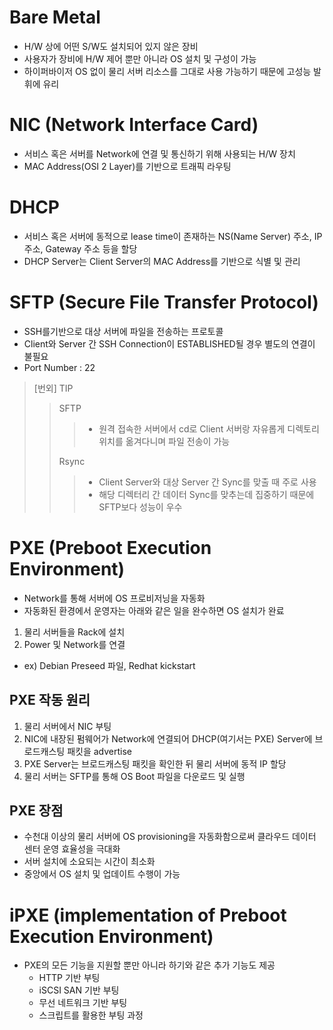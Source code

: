 # Bare Metal
- H/W 상에 어떤 S/W도 설치되어 있지 않은 장비
- 사용자가 장비에 H/W 제어 뿐만 아니라 OS 설치 및 구성이 가능
- 하이퍼바이저 OS 없이 물리 서버 리소스를 그대로 사용 가능하기 때문에 고성능 발휘에 유리

# NIC (Network Interface Card)
- 서비스 혹은 서버를 Network에 연결 및 통신하기 위해 사용되는 H/W 장치
- MAC Address(OSI 2 Layer)를 기반으로 트래픽 라우팅

# DHCP
- 서비스 혹은 서버에 동적으로 lease time이 존재하는 NS(Name Server) 주소, IP 주소, Gateway 주소 등을 할당
- DHCP Server는 Client Server의 MAC Address를 기반으로 식별 및 관리

# SFTP (Secure File Transfer Protocol)
- SSH를기반으로 대상 서버에 파일을 전송하는 프로토콜
- Client와 Server 간 SSH Connection이 ESTABLISHED될 경우 별도의 연결이 불필요
- Port Number : 22
> [번외] TIP
>> SFTP
>>> - 원격 접속한 서버에서 cd로 Client 서버랑 자유롭게 디렉토리 위치를 옮겨다니며 파일 전송이 가능
>>> 
>> Rsync
>>> - Client Server와 대상 Server 간 Sync를 맞출 때 주로 사용
>>> - 해당 디렉터리 간 데이터 Sync를 맞추는데 집중하기 때문에 SFTP보다 성능이 우수

# PXE (Preboot Execution Environment)
- Network를 통해 서버에 OS 프로비저닝을 자동화
-  자동화된 환경에서 운영자는 아래와 같은 일을 완수하면 OS 설치가 완료
  1. 물리 서버들을 Rack에 설치
  2. Power 및 Network를 연결
- ex) Debian Preseed 파일, Redhat kickstart

## PXE 작동 원리
1. 물리 서버에서 NIC 부팅
2. NIC에 내장된 펌웨어가 Network에 연결되어 DHCP(여기서는 PXE) Server에 브로드캐스팅 패킷을 advertise
3. PXE Server는 브로드캐스팅 패킷을 확인한 뒤 물리 서버에 동적 IP 할당
4. 물리 서버는 SFTP를 통해 OS Boot 파일을 다운로드 및 실행

## PXE 장점
- 수천대 이상의 물리 서버에 OS provisioning을 자동화함으로써 클라우드 데이터 센터 운영 효율성을 극대화
- 서버 설치에 소요되는 시간이 최소화
- 중앙에서 OS 설치 및 업데이트 수행이 가능

# iPXE (implementation of Preboot Execution Environment)
- PXE의 모든 기능을 지원할 뿐만 아니라 하기와 같은 추가 기능도 제공
  * HTTP 기반 부팅
  * iSCSI SAN 기반 부팅
  * 무선 네트워크 기반 부팅
  * 스크립트를 활용한 부팅 과정

